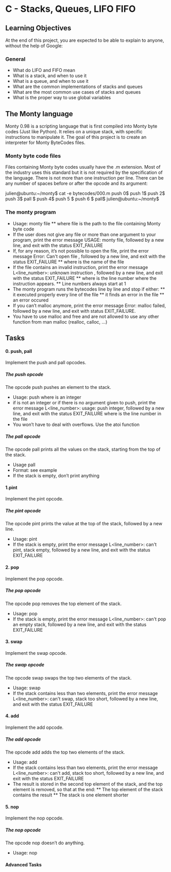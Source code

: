 # C - Stacks, Queues, LIFO FIFO

## Learning Objectives
At the end of this project, you are expected to be able to explain to anyone, without the help of Google:

### General

* What do LIFO and FIFO mean
* What is a stack, and when to use it
* What is a queue, and when to use it
* What are the common implementations of stacks and queues
* What are the most common use cases of stacks and queues
* What is the proper way to use global variables

## The Monty language

Monty 0.98 is a scripting language that is first compiled into Monty byte codes (Just like Python). It relies on a unique stack, with specific instructions to manipulate it. The goal of this project is to create an interpreter for Monty ByteCodes files.

### Monty byte code files

Files containing Monty byte codes usually have the .m extension. Most of the industry uses this standard but it is not required by the specification of the language. There is not more than one instruction per line. There can be any number of spaces before or after the opcode and its argument:

julien@ubuntu:~/monty$ cat -e bytecodes/000.m
push 0$
push 1$
push 2$
  push 3$
                   pall    $
push 4$
    push 5    $
      push    6        $
pall$
julien@ubuntu:~/monty$

### The monty program

* Usage: monty file
** where file is the path to the file containing Monty byte code
* If the user does not give any file or more than one argument to your program, print the error message USAGE: monty file, followed by a new line, and exit with the status EXIT_FAILURE
* If, for any reason, it’s not possible to open the file, print the error message Error: Can't open file <file>, followed by a new line, and exit with the status EXIT_FAILURE
** where <file> is the name of the file
* If the file contains an invalid instruction, print the error message L<line_number>: unknown instruction <opcode>, followed by a new line, and exit with the status EXIT_FAILURE
** where is the line number where the instruction appears.
** Line numbers always start at 1
* The monty program runs the bytecodes line by line and stop if either:
** it executed properly every line of the file
** it finds an error in the file
** an error occured
* If you can’t malloc anymore, print the error message Error: malloc failed, followed by a new line, and exit with status EXIT_FAILURE.
* You have to use malloc and free and are not allowed to use any other function from man malloc (realloc, calloc, …)

## Tasks

#### 0. push, pall
Implement the push and pall opcodes.

##### The push opcode

The opcode push pushes an element to the stack.

* Usage: push <int>
where <int> is an integer
* if <int> is not an integer or if there is no argument given to push, print the error message L<line_number>: usage: push integer, followed by a new line, and exit with the status EXIT_FAILURE
where is the line number in the file
* You won’t have to deal with overflows. Use the atoi function
##### The pall opcode

The opcode pall prints all the values on the stack, starting from the top of the stack.

* Usage pall
* Format: see example
* If the stack is empty, don’t print anything

#### 1.pint
Implement the pint opcode.

##### The pint opcode

The opcode pint prints the value at the top of the stack, followed by a new line.

* Usage: pint
* If the stack is empty, print the error message L<line_number>: can't pint, stack empty, followed by a new line, and exit with the status EXIT_FAILURE

#### 2. pop
Implement the pop opcode.

##### The pop opcode

The opcode pop removes the top element of the stack.

* Usage: pop
* If the stack is empty, print the error message L<line_number>: can't pop an empty stack, followed by a new line, and exit with the status EXIT_FAILURE

#### 3. swap
Implement the swap opcode.

##### The swap opcode

The opcode swap swaps the top two elements of the stack.

* Usage: swap
* If the stack contains less than two elements, print the error message L<line_number>: can't swap, stack too short, followed by a new line, and exit with the status EXIT_FAILURE

#### 4. add
Implement the add opcode.

##### The add opcode

The opcode add adds the top two elements of the stack.

* Usage: add
* If the stack contains less than two elements, print the error message L<line_number>: can't add, stack too short, followed by a new line, and exit with the status EXIT_FAILURE
* The result is stored in the second top element of the stack, and the top element is removed, so that at the end:
** The top element of the stack contains the result
** The stack is one element shorter

#### 5. nop
Implement the nop opcode.

##### The nop opcode

The opcode nop doesn’t do anything.

* Usage: nop

#### Advanced Tasks